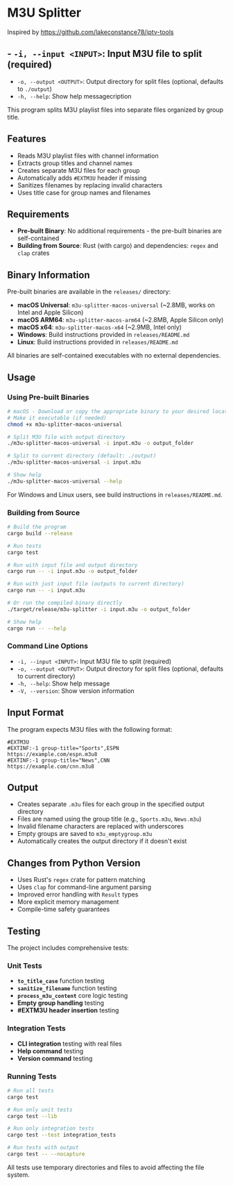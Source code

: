 # M3U Splitter

Inspired by https://github.com/lakeconstance78/iptv-tools

## - `-i, --input <INPUT>`: Input M3U file to split (required)

- `-o, --output <OUTPUT>`: Output directory for split files (optional, defaults to `./output`)
- `-h, --help`: Show help messagecription

This program splits M3U playlist files into separate files organized by group title.

## Features

- Reads M3U playlist files with channel information
- Extracts group titles and channel names
- Creates separate M3U files for each group
- Automatically adds `#EXTM3U` header if missing
- Sanitizes filenames by replacing invalid characters
- Uses title case for group names and filenames

## Requirements

- **Pre-built Binary**: No additional requirements - the pre-built binaries are self-contained
- **Building from Source**: Rust (with cargo) and dependencies: `regex` and `clap` crates

## Binary Information

Pre-built binaries are available in the `releases/` directory:

- **macOS Universal**: `m3u-splitter-macos-universal` (~2.8MB, works on Intel and Apple Silicon)
- **macOS ARM64**: `m3u-splitter-macos-arm64` (~2.8MB, Apple Silicon only)
- **macOS x64**: `m3u-splitter-macos-x64` (~2.9MB, Intel only)
- **Windows**: Build instructions provided in `releases/README.md`
- **Linux**: Build instructions provided in `releases/README.md`

All binaries are self-contained executables with no external dependencies.

## Usage

### Using Pre-built Binaries

```bash
# macOS - Download or copy the appropriate binary to your desired location
# Make it executable (if needed)
chmod +x m3u-splitter-macos-universal

# Split M3U file with output directory
./m3u-splitter-macos-universal -i input.m3u -o output_folder

# Split to current directory (default: ./output)
./m3u-splitter-macos-universal -i input.m3u

# Show help
./m3u-splitter-macos-universal --help
```

For Windows and Linux users, see build instructions in `releases/README.md`.

### Building from Source

```bash
# Build the program
cargo build --release

# Run tests
cargo test

# Run with input file and output directory
cargo run -- -i input.m3u -o output_folder

# Run with just input file (outputs to current directory)
cargo run -- -i input.m3u

# Or run the compiled binary directly
./target/release/m3u-splitter -i input.m3u -o output_folder

# Show help
cargo run -- --help
```

### Command Line Options

- `-i, --input <INPUT>`: Input M3U file to split (required)
- `-o, --output <OUTPUT>`: Output directory for split files (optional, defaults to current directory)
- `-h, --help`: Show help message
- `-V, --version`: Show version information

## Input Format

The program expects M3U files with the following format:

```
#EXTM3U
#EXTINF:-1 group-title="Sports",ESPN
https://example.com/espn.m3u8
#EXTINF:-1 group-title="News",CNN
https://example.com/cnn.m3u8
```

## Output

- Creates separate `.m3u` files for each group in the specified output directory
- Files are named using the group title (e.g., `Sports.m3u`, `News.m3u`)
- Invalid filename characters are replaced with underscores
- Empty groups are saved to `m3u_emptygroup.m3u`
- Automatically creates the output directory if it doesn't exist

## Changes from Python Version

- Uses Rust's `regex` crate for pattern matching
- Uses `clap` for command-line argument parsing
- Improved error handling with `Result` types
- More explicit memory management
- Compile-time safety guarantees

## Testing

The project includes comprehensive tests:

### Unit Tests

- **`to_title_case`** function testing
- **`sanitize_filename`** function testing
- **`process_m3u_content`** core logic testing
- **Empty group handling** testing
- **#EXTM3U header insertion** testing

### Integration Tests

- **CLI integration** testing with real files
- **Help command** testing
- **Version command** testing

### Running Tests

```bash
# Run all tests
cargo test

# Run only unit tests
cargo test --lib

# Run only integration tests
cargo test --test integration_tests

# Run tests with output
cargo test -- --nocapture
```

All tests use temporary directories and files to avoid affecting the file system.

